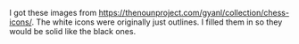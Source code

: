 I got these images from <https://thenounproject.com/gyanl/collection/chess-icons/>.  The white icons were originally just outlines.  I filled them in so they would be solid like the black ones.
